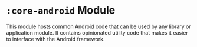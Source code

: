 `:core-android` Module
=====

This module hosts common Android code that can be used by any library or application module. It contains opinionated
utility code that makes it easier to interface with the Android framework.
